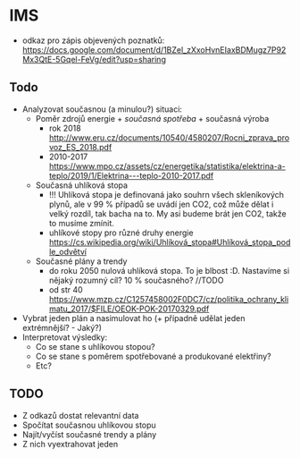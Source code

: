 # IMS
* odkaz pro zápis objevených poznatků: https://docs.google.com/document/d/1BZel_zXxoHvnEIaxBDMugz7P92Mx3QtE-5Gqel-FeVg/edit?usp=sharing
## Todo
* Analyzovat současnou (a minulou?) situaci:
    * Poměr zdrojů energie + *současná spotřeba* + současná výroba
        * rok 2018 http://www.eru.cz/documents/10540/4580207/Rocni_zprava_provoz_ES_2018.pdf
        * 2010-2017 https://www.mpo.cz/assets/cz/energetika/statistika/elektrina-a-teplo/2019/1/Elektrina---teplo-2010-2017.pdf
    * Současná uhlíková stopa
        * !!! Uhlíková stopa je definovaná jako souhrn všech skleníkových plynů, ale v 99 % případů se uvádí jen CO2, což může dělat i velký rozdíl, tak bacha na to. My asi budeme brát jen CO2, takže to musíme zmínit.
        * uhlíkové stopy pro různé druhy energie https://cs.wikipedia.org/wiki/Uhlíková_stopa#Uhlíková_stopa_podle_odvětví
    * Současné plány a trendy
        * do roku 2050 nulová uhlíková stopa. To je blbost :D. Nastavíme si nějaký rozumný cíl? 10 % současného? //TODO 
        * od str 40 https://www.mzp.cz/C1257458002F0DC7/cz/politika_ochrany_klimatu_2017/$FILE/OEOK-POK-20170329.pdf
* Vybrat jeden plán a nasimulovat ho (+ případně udělat jeden extrémnější? - Jaký?)
* Interpretovat výsledky: 
    * Co se stane s uhlíkovou stopou?
    * Co se stane s poměrem spotřebované a produkované elektřiny?
    * Etc? 
    
    
    
## TODO
* Z odkazů dostat relevantní data
* Spočítat současnou uhlíkovou stopu
* Najít/vyčíst současné trendy a plány 
* Z nich vyextrahovat jeden


